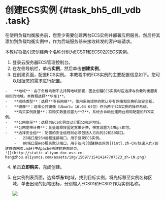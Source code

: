 # 创建ECS实例 {#task_bh5_dll_vdb .task}

在使用负载均衡服务前，您至少需要创建两台ECS实例并部署应用服务。然后将其添加到负载均衡实例中，作为后端服务器来接收转发的客户端请求。

本教程将指引您创建两个名称分别为ECS01和ECS02的ECS实例。

1.  登录云服务器ECS管理控制台。 
2.  在左侧导航栏，单击**实例**，然后单击**创建实例**。 
3.   在创建页面，配置ECS实例。 本教程中的ECS实例的主要配置信息如下。您可以根据您的需求进行配置。

    -   **地域**：由于负载均衡不支持跨地域部署，因此创建ECS实例时应选择与负载均衡服务相同的地域。本教程选择**华东1**。
    -   **网络类型**：选择**专有网络**。使用系统提供的默认专有网络和交换机及安全组。
    -   **镜像**：选择公共镜像（Ubuntu 16.04 64位）作为两个ECS实例的操作系统。
    -   **购买实例数量**：将购买数量设置为**2**，系统会自动创建两台相同配置的ECS实例。
    -   **公网宽带**：选择为ECS实例自动分配公网IP地址。
    -   **公网宽带计费**：此处选择按固定宽带计费，带宽设置为1Mbps即可。
    -   **选择安全组**：配置的安全组规则必须包括入方向的22和80端口。
        -   22端口是SSH远程连接端口，用于登录ECS实例。
        -   80端口是Web服务默认端口，用于访问[创建静态网页](intl.zh-CN/快速入门/创建静态网页.md#)中Apache搭建的静态网页。
    ![](http://static-aliyun-doc.oss-cn-hangzhou.aliyuncs.com/assets/img/15697/15414147707523_zh-CN.png)

4.   单击**立即购买**，完成创建。 
5.  在实例列表页面，选择**华东1**地域，找到目标实例。将光标移至实例名称区域，单击出现的铅笔图标，分别输入ECS01和ECS02作为实例名称。 

    ![](http://static-aliyun-doc.oss-cn-hangzhou.aliyuncs.com/assets/img/4105/15414147702204_zh-CN.png)


